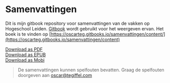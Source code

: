 # Samenvattingen

Dit is mijn gitbook repository voor samenvattingen van de vakken op Hogeschool Leiden. [Gitbook](https://gitbook.com) wordt gebruikt voor het weergeven ervan. Het boek is te vinden op [https://oscarteg.gitbooks.io/samenvattingen/content/](https://oscarteg.gitbooks.io/samenvattingen/content)


[Download as PDF](https://www.gitbook.com/download/pdf/book/oscarteg/samenvattingen)  
[Download as EPUB](https://www.gitbook.com/download/epub/book/oscarteg/samenvattingen)  
[Download as Mobi](https://www.gitbook.com/download/mobi/book/oscarteg/samenvattingen)  


> De samenvattingen kunnen spelfouten bevatten. Graag de spelfouten doorgeven aan [oscar@tegiffel.com](mailto:oscar@tegiffel.com)
